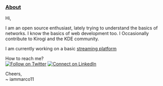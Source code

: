 <h3><ins>About</ins></h3>
Hi,

I am an open source enthusiast, lately trying to understand the basics of networks. I know the basics of web development too. I Occasionally contribute to Kirogi and the KDE community.

I am currently working on a basic [streaming platform](https://github.com/Team-SYNACKd/progressive-streaming)

How to reach me?<br>
[![Follow on Twitter](https://img.shields.io/badge/--twitter?label=Twitter&logo=Twitter&style=social)](https://twitter.com/akshaay_11) [![Connect on LinkedIn](https://img.shields.io/badge/--linkedin?label=LinkedIn&logo=LinkedIn&style=social)](https://www.linkedin.com/in/akshay-praveen-nair-8bb981197/)

Cheers,<br>
~ iammarco11

<!--
**iammarco11/iammarco11** is a ✨ _special_ ✨ repository because its `README.md` (this file) appears on your GitHub profile.

Here are some ideas to get you started:

- 🔭 I’m currently working on ...
- 🌱 I’m currently learning ...
- 👯 I’m looking to collaborate on ...
- 🤔 I’m looking for help with ...
- 💬 Ask me about ...
- 📫 How to reach me: ...
- 😄 Pronouns: ...
- ⚡ Fun fact: ...
-->
